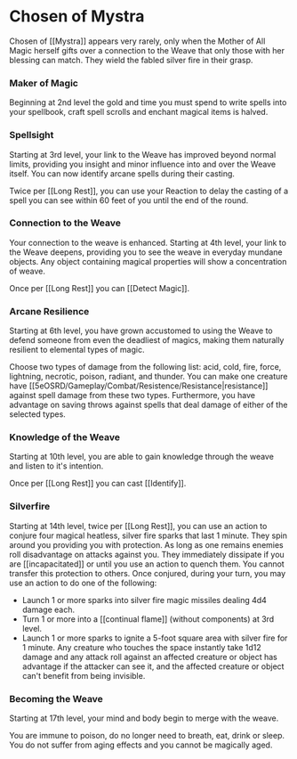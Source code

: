 # Chosen of Mystra

Chosen of [[Mystra]] appears very rarely, only when the Mother of All Magic herself gifts over a connection to the Weave that only those with her blessing can match. They wield the fabled silver fire in their grasp.

### Maker of Magic
Beginning at 2nd level the gold and time you must spend to write spells into your spellbook, craft spell scrolls and enchant magical items is halved.

### Spellsight
Starting at 3rd level, your link to the Weave has improved beyond normal limits, providing you insight and minor influence into and over the Weave itself. You can now identify arcane spells during their casting.

Twice per [[Long Rest]], you can use your Reaction to delay the casting of a spell you can see within 60 feet of you until the end of the round.

### Connection to the Weave
Your connection to the weave is enhanced. Starting at 4th level, your link to the Weave deepens, providing you to see the weave in everyday mundane objects. Any object containing magical properties will show a concentration of weave.

Once per [[Long Rest]] you can [[Detect Magic]].

### Arcane Resilience
Starting at 6th level, you have grown accustomed to using the Weave to defend someone from even the deadliest of magics, making them naturally resilient to elemental types of magic.

Choose two types of damage from the following list: acid, cold, fire, force, lightning, necrotic, poison, radiant, and thunder. You can make one creature have [[5eOSRD/Gameplay/Combat/Resistence/Resistance|resistance]] against spell damage from these two types. Furthermore, you have advantage on saving throws against spells that deal damage of either of the selected types.

### Knowledge of the Weave
Starting at 10th level, you are able to gain knowledge through the weave and listen to it's intention.

Once per [[Long Rest]] you can cast [[Identify]].

### Silverfire
Starting at 14th level, twice per [[Long Rest]], you can use an action to conjure four magical heatless, silver fire sparks that last 1 minute. They spin around you providing you with protection. As long as one remains enemies roll disadvantage on attacks against you. They immediately dissipate if you are [[incapacitated]] or until you use an action to quench them. You cannot transfer this protection to others. Once conjured, during your turn, you may use an action to do one of the following:

- Launch 1 or more sparks into silver fire magic missiles dealing 4d4 damage each.
- Turn 1 or more into a [[continual flame]] (without components) at 3rd level.
- Launch 1 or more sparks to ignite a 5-foot square area with silver fire for 1 minute. Any creature who touches the space instantly take 1d12 damage and any attack roll against an affected creature or object has advantage if the attacker can see it, and the affected creature or object can't benefit from being invisible.

### Becoming the Weave
Starting at 17th level, your mind and body begin to merge with the weave. 

You are immune to poison, do no longer need to breath, eat, drink or sleep. You do not suffer from aging effects and you cannot be magically aged.